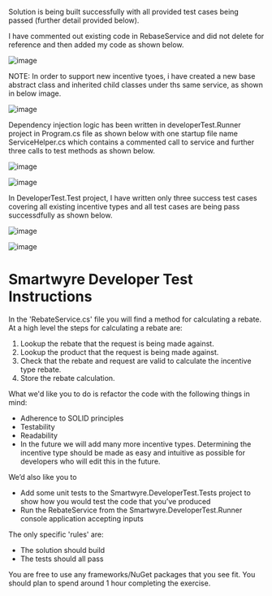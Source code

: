 Solution is being built successfully with all provided test cases being passed (further detail provided below).

I have commented out existing code in RebaseService and did not delete for reference and then added my code as shown below.

![image](https://github.com/aashahzad/Smartwyre.DeveloperTest/assets/41636456/c9962d06-f7aa-43db-976d-2cd9f1775a17)

NOTE: In order to support new incentive tyoes, i have created a new base abstract class and inherited child classes under ths same service, as shown in below image.

![image](https://github.com/aashahzad/Smartwyre.DeveloperTest/assets/41636456/aa9a8cc2-4490-49f8-806a-eeb0978b5796)

Dependency injection logic has been written in developerTest.Runner project in Program.cs file as shown below with one startup file name ServiceHelper.cs which contains a commented call to service and further three calls to test methods as shown below.

![image](https://github.com/aashahzad/Smartwyre.DeveloperTest/assets/41636456/37a0f627-3111-47bb-a403-2b8f62c3f48a)

![image](https://github.com/aashahzad/Smartwyre.DeveloperTest/assets/41636456/40f83dc1-035e-44a7-a7c1-8db3f4bf97aa)


In DeveloperTest.Test project, I have written only three success test cases covering all existing incentive types and all test cases are being pass successdfully as shown below.

![image](https://github.com/aashahzad/Smartwyre.DeveloperTest/assets/41636456/229f2389-427a-4bee-be6d-daa3fbf787cd)


![image](https://github.com/aashahzad/Smartwyre.DeveloperTest/assets/41636456/bfaa558d-0d73-46f8-884d-8b77863670e2)


# Smartwyre Developer Test Instructions

In the 'RebateService.cs' file you will find a method for calculating a rebate. At a high level the steps for calculating a rebate are:

 1. Lookup the rebate that the request is being made against.
 2. Lookup the product that the request is being made against.
 2. Check that the rebate and request are valid to calculate the incentive type rebate.
 3. Store the rebate calculation.

What we'd like you to do is refactor the code with the following things in mind:

 - Adherence to SOLID principles
 - Testability
 - Readability
 - In the future we will add many more incentive types. Determining the incentive type should be made as easy and intuitive as possible for developers who will edit this in the future.

We’d also like you to 
 - Add some unit tests to the Smartwyre.DeveloperTest.Tests project to show how you would test the code that you’ve produced 
 - Run the RebateService from the Smartwyre.DeveloperTest.Runner console application accepting inputs

The only specific 'rules' are:

- The solution should build
- The tests should all pass

You are free to use any frameworks/NuGet packages that you see fit. You should plan to spend around 1 hour completing the exercise.
